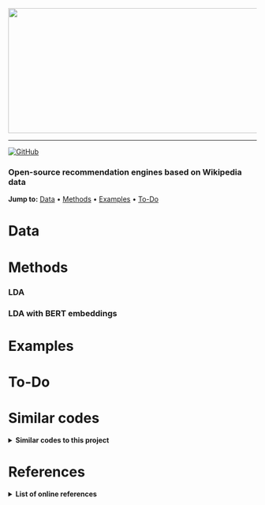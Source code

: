 <div align="center">
  <a href="https://github.com/andrewtavis/wikirec"><img src="https://github.com/andrewtavis/wikirec/blob/main/resources/wikirec_logo.png" width="518" height="253"></a>
</div>

--------------------------------------

[![GitHub](https://img.shields.io/github/license/andrewtavis/wikirec.svg)](https://github.com/andrewtavis/wikirec/blob/master/LICENSE)

### Open-source recommendation engines based on Wikipedia data

**Jump to:** [Data](#data) • [Methods](#methods) • [Examples](#examples) • [To-Do](#to-do)

# Data

# Methods

### LDA

### LDA with BERT embeddings

# Examples

# To-Do

# Similar codes
<details><summary><strong>Similar codes to this project<strong></summary>
<p>

</p>
</details>

# References
<details><summary><strong>List of online references<strong></summary>
<p>

- https://towardsdatascience.com/building-a-recommendation-system-using-neural-network-embeddings-1ef92e5c80c9

- https://towardsdatascience.com/wikipedia-data-science-working-with-the-worlds-largest-encyclopedia-c08efbac5f5c

- https://medium.com/swiftworld/topic-modeling-of-new-york-times-articles-11688837d32f

- https://blog.insightdatascience.com/news4u-recommend-stories-based-on-collaborative-reader-behavior-9b049b6724c4

</p>
</details>

